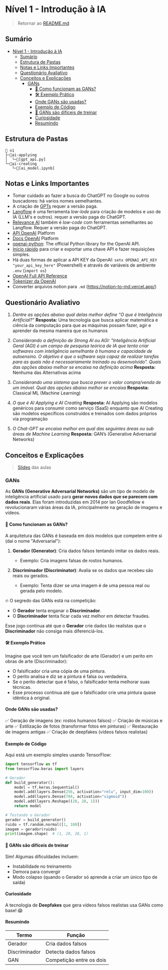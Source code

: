 # Nível 1 - Introdução à IA

> Retornar ao [README.md](../../../README.md)

## Sumário

- [Nível 1 - Introdução à IA](#nível-1---introdução-à-ia)
  - [Sumário](#sumário)
  - [Estrutura de Pastas](#estrutura-de-pastas)
  - [Notas e Links Importantes](#notas-e-links-importantes)
  - [Questionário Avaliativo](#questionário-avaliativo)
  - [Conceitos e Explicações](#conceitos-e-explicações)
    - [GANs](#gans)
      - [🔑 Como funcionam as GANs?](#-como-funcionam-as-gans)
      - [🛠️ Exemplo Prático](#️-exemplo-prático)
      - [Onde GANs são usadas?](#onde-gans-são-usadas)
      - [Exemplo de Código](#exemplo-de-código)
      - [🤔 GANs são difíceis de treinar](#-gans-são-difíceis-de-treinar)
      - [Curiosidade](#curiosidade)
      - [Resumindo](#resumindo)

## Estrutura de Pastas

```plaintext
📁 n1
├─📁ai-applying
│  └─🐍[gpt_api.py]  
└─📁ai-creating
   └─📓[ai_model.ipynb]
```

## Notas e Links Importantes

- Tomar cuidado ao fazer a busca do ChatGPT no Google ou outros buscadores: há varios nomes semelhantes.
- A criação de [GPTs](https://chatgpt.com/gpts) requer a versão paga.
- [Langflow](https://www.langflow.org/) é uma ferramenta *low-lode* para criação de modelos e uso de IA (LLM's e outros). requer a versão paga do ChatGPT.
- [Relevance AI](https://relevanceai.com/) também é *low-code* com ferramentas semelhantes ao Langflow. Requer a versão paga do ChatGPT.
- [API OpenAI](https://platform.openai.com/docs/api-reference/introduction) Platform
- [Docs OpenAI](https://platform.openai.com/docs/guides/text-generation) Platform
- [openai-python](https://github.com/openai/openai-python): The official Python library for the OpenAI API.
- [Início rápido](https://platform.openai.com/docs/quickstart) para criar e exportar uma chave API e fazer requisições simples.
- Há duas formas de aplicar a API KEY da OpenAI: `setx OPENAI_API_KEY "your_api_key_here"` (Powershell) e através de variáveis de ambiente `.env` (`import os`)
- [OpenAI Full API Reference](https://platform.openai.com/docs/api-reference/introduction)
- [Tokenizer da OpenAI](https://platform.openai.com/tokenizer)
- Converter arquivos notion para `.md` (<https://notion-to-md.vercel.app/>)

## Questionário Avaliativo

1. *Dentre as opções abaixo qual delas melhor define “O que é Inteligência Artificial?”* **Resposta:** Uma tecnologia que busca aplicar matemática e ciência da computação para que as máquinas possam fazer, agir e aprender da mesma maneira que os humanos

2. *Considerando a definição de Strong AI ou AGI: "Inteligência Artificial Geral (AGI) é um campo de pesquisa teórica de IA que tenta criar softwares com inteligência semelhante à humana e capacidade de autoensino. O objetivo é que o software seja capaz de realizar tarefas para as quais não é necessariamente treinado ou desenvolvido". Quais das opções abaixo melhor se encaixa na definição acima* **Resposta:** Nenhuma das Alternativas acima

3. *Considerando uma sistema que busca prever o valor compra/venda de um imóvel. Qual das opções abaixo melhor se encaixa* **Resposta:** Classical ML (Machine Learning)

4. *O que é AI Applying e AI Creating* **Resposta:** AI Applying são modelos genéricos para consumir como serviço (SaaS) enquanto que AI Creating são modelos específicos construídos e treinados com dados próprios via programação

5. *O Chat-GPT se encaixa melhor em qual das seguintes áreas ou sub áreas de Machine Learning* **Resposta:** GAN’s (Generative Adversarial Networks)

## Conceitos e Explicações

> [Slides](../pdf/n1.pdf) das aulas

### GANs

As **GANs (Generative Adversarial Networks)** são um tipo de modelo de inteligência artificial usado para **gerar novos dados que se parecem com dados reais**. Elas foram introduzidas em 2014 por Ian Goodfellow e revolucionaram várias áreas da IA, principalmente na geração de imagens e vídeos.

#### 🔑 Como funcionam as GANs?

A arquitetura das GANs é baseada em dois modelos que competem entre si (daí o nome "Adversarial"):

1. **Gerador (Generator)**: Cria dados falsos tentando imitar os dados reais.
   - Exemplo: Cria imagens falsas de rostos humanos.

2. **Discriminador (Discriminator)**: Avalia se os dados que recebeu são reais ou gerados.
   - Exemplo: Tenta dizer se uma imagem é de uma pessoa real ou gerada pelo modelo.

🔥 O segredo das GANs está na competição:

- O **Gerador** tenta enganar o **Discriminador**.
- O **Discriminador** tenta ficar cada vez melhor em detectar fraudes.

Esse jogo continua até que o **Gerador** crie dados tão realistas que o **Discriminador** não consiga mais diferenciá-los.

#### 🛠️ Exemplo Prático

Imagine que você tem um falsificador de arte (Gerador) e um perito em obras de arte (Discriminador):

- O falsificador cria uma cópia de uma pintura.
- O perito analisa e diz se a pintura é falsa ou verdadeira.
- Se o perito detectar que é falso, o falsificador tenta melhorar suas técnicas.
- Esse processo continua até que o falsificador crie uma pintura quase idêntica à original.

#### Onde GANs são usadas?

✅ Geração de imagens (ex: rostos humanos falsos)
✅ Criação de músicas e arte
✅ Estilização de fotos (transformar fotos em pinturas)
✅ Restauração de imagens antigas
✅ Criação de deepfakes (vídeos falsos realistas)

#### Exemplo de Código

Aqui está um exemplo simples usando TensorFlow:

```python
import tensorflow as tf
from tensorflow.keras import layers

# Gerador
def build_generator():
    model = tf.keras.Sequential()
    model.add(layers.Dense(256, activation="relu", input_dim=100))
    model.add(layers.Dense(784, activation="sigmoid"))
    model.add(layers.Reshape((28, 28, 1)))
    return model

# Testando o Gerador
gerador = build_generator()
ruido = tf.random.normal([1, 100])
imagem = gerador(ruido)
print(imagem.shape)  # (1, 28, 28, 1)
```

#### 🤔 GANs são difíceis de treinar

Sim! Algumas dificuldades incluem:

- Instabilidade no treinamento
- Demora para convergir
- Modo colapso (quando o Gerador só aprende a criar um único tipo de saída)

#### Curiosidade

A tecnologia de **Deepfakes** que gera vídeos falsos realistas usa GANs como base! 😱

#### Resumindo

| Termo               | Função                    |
|------------------|--------------------------|
| Gerador        | Cria dados falsos         |
| Discriminador | Detecta dados falsos       |
| GAN           | Competição entre os dois    |
